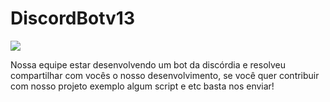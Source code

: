 # DiscordBotv13 

![](https://media.discordapp.net/attachments/907611751858733106/921432113646018590/Remini20211217130147539.jpg)

Nossa equipe estar desenvolvendo um bot da discórdia e resolveu compartilhar com vocês o nosso desenvolvimento, se você quer contribuir com nosso projeto exemplo algum script e etc basta nos enviar!
